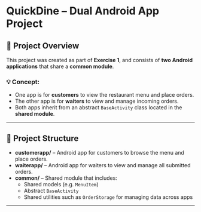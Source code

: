 # QuickDine – Dual Android App Project

## 📱 Project Overview

This project was created as part of **Exercise 1**, and consists of **two Android applications** that share a **common module**.

### 💡 Concept:
- One app is for **customers** to view the restaurant menu and place orders.
- The other app is for **waiters** to view and manage incoming orders.
- Both apps inherit from an abstract `BaseActivity` class located in the **shared module**.

---

## 🧱 Project Structure

- **customerapp/** – Android app for customers to browse the menu and place orders.
- **waiterapp/** – Android app for waiters to view and manage all submitted orders.
- **common/** – Shared module that includes:
  - Shared models (e.g. `MenuItem`)
  - Abstract `BaseActivity`
  - Shared utilities such as `OrderStorage` for managing data across apps

---

